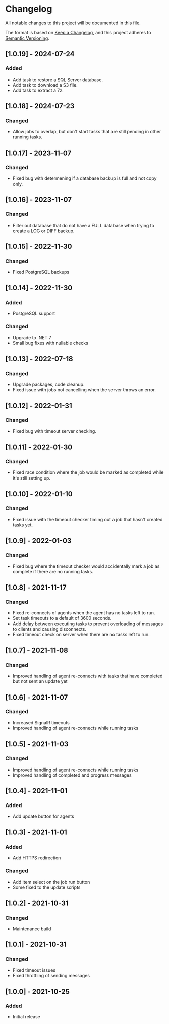 # Changelog
All notable changes to this project will be documented in this file.

The format is based on [Keep a Changelog](https://keepachangelog.com/en/1.0.0/),
and this project adheres to [Semantic Versioning](https://semver.org/spec/v2.0.0.html).

## [1.0.19] - 2024-07-24
### Added
- Add task to restore a SQL Server database.
- Add task to download a S3 file.
- Add task to extract a 7z.

## [1.0.18] - 2024-07-23
### Changed
- Allow jobs to overlap, but don't start tasks that are still pending in other running tasks.

## [1.0.17] - 2023-11-07
### Changed
- Fixed bug with determening if a database backup is full and not copy only.

## [1.0.16] - 2023-11-07
### Changed
- Filter out database that do not have a FULL database when trying to create a LOG or DIFF backup.

## [1.0.15] - 2022-11-30
### Changed
- Fixed PostgreSQL backups

## [1.0.14] - 2022-11-30
### Added
- PostgreSQL support
### Changed
- Upgrade to .NET 7
- Small bug fixes with nullable checks

## [1.0.13] - 2022-07-18
### Changed
- Upgrade packages, code cleanup.
- Fixed issue with jobs not cancelling when the server throws an error.

## [1.0.12] - 2022-01-31
### Changed
- Fixed bug with timeout server checking.

## [1.0.11] - 2022-01-30
### Changed
- Fixed race condition where the job would be marked as completed while it's still setting up.

## [1.0.10] - 2022-01-10
### Changed
- Fixed issue with the timeout checker timing out a job that hasn't created tasks yet.

## [1.0.9] - 2022-01-03
### Changed
- Fixed bug where the timeout checker would accidentally mark a job as complete if there are no running tasks.

## [1.0.8] - 2021-11-17
### Changed
- Fixed re-connects of agents when the agent has no tasks left to run.
- Set task timeouts to a default of 3600 seconds.
- Add delay between executing tasks to prevent overloading of messages to clients and causing disconnects.
- Fixed timeout check on server when there are no tasks left to run.

## [1.0.7] - 2021-11-08
### Changed
- Improved handling of agent re-connects with tasks that have completed but not sent an update yet

## [1.0.6] - 2021-11-07
### Changed
- Increased SignalR timeouts
- Improved handling of agent re-connects while running tasks

## [1.0.5] - 2021-11-03
### Changed
- Improved handling of agent re-connects while running tasks
- Improved handling of completed and progress messages

## [1.0.4] - 2021-11-01
### Added
- Add update button for agents

## [1.0.3] - 2021-11-01
### Added
- Add HTTPS redirection

### Changed
- Add item select on the job run button
- Some fixed to the update scripts

## [1.0.2] - 2021-10-31
### Changed
- Maintenance build

## [1.0.1] - 2021-10-31
### Changed
- Fixed timeout issues
- Fixed throttling of sending messages

## [1.0.0] - 2021-10-25
### Added
- Initial release
